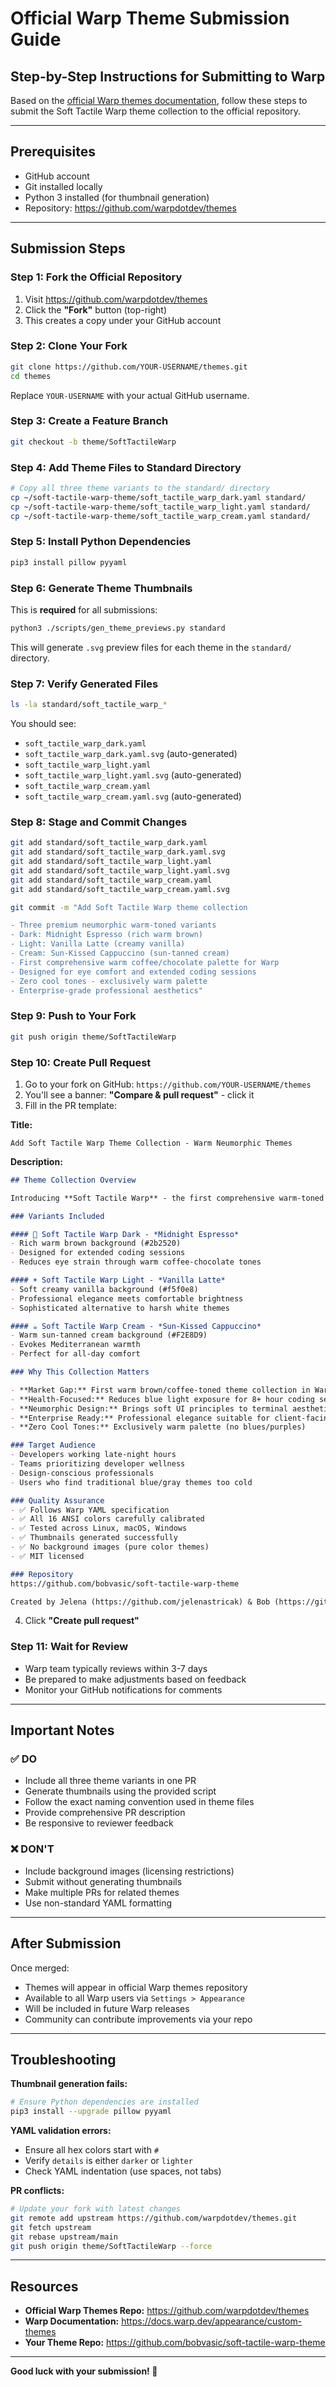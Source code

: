 # Official Warp Theme Submission Guide

## Step-by-Step Instructions for Submitting to Warp

Based on the [official Warp themes documentation](https://github.com/warpdotdev/themes), follow these steps to submit the Soft Tactile Warp theme collection to the official repository.

---

## Prerequisites

- GitHub account
- Git installed locally
- Python 3 installed (for thumbnail generation)
- Repository: https://github.com/warpdotdev/themes

---

## Submission Steps

### Step 1: Fork the Official Repository

1. Visit https://github.com/warpdotdev/themes
2. Click the **"Fork"** button (top-right)
3. This creates a copy under your GitHub account

### Step 2: Clone Your Fork

```bash
git clone https://github.com/YOUR-USERNAME/themes.git
cd themes
```

Replace `YOUR-USERNAME` with your actual GitHub username.

### Step 3: Create a Feature Branch

```bash
git checkout -b theme/SoftTactileWarp
```

### Step 4: Add Theme Files to Standard Directory

```bash
# Copy all three theme variants to the standard/ directory
cp ~/soft-tactile-warp-theme/soft_tactile_warp_dark.yaml standard/
cp ~/soft-tactile-warp-theme/soft_tactile_warp_light.yaml standard/
cp ~/soft-tactile-warp-theme/soft_tactile_warp_cream.yaml standard/
```

### Step 5: Install Python Dependencies

```bash
pip3 install pillow pyyaml
```

### Step 6: Generate Theme Thumbnails

This is **required** for all submissions:

```bash
python3 ./scripts/gen_theme_previews.py standard
```

This will generate `.svg` preview files for each theme in the `standard/` directory.

### Step 7: Verify Generated Files

```bash
ls -la standard/soft_tactile_warp_*
```

You should see:
- `soft_tactile_warp_dark.yaml`
- `soft_tactile_warp_dark.yaml.svg` (auto-generated)
- `soft_tactile_warp_light.yaml`
- `soft_tactile_warp_light.yaml.svg` (auto-generated)
- `soft_tactile_warp_cream.yaml`
- `soft_tactile_warp_cream.yaml.svg` (auto-generated)

### Step 8: Stage and Commit Changes

```bash
git add standard/soft_tactile_warp_dark.yaml
git add standard/soft_tactile_warp_dark.yaml.svg
git add standard/soft_tactile_warp_light.yaml
git add standard/soft_tactile_warp_light.yaml.svg
git add standard/soft_tactile_warp_cream.yaml
git add standard/soft_tactile_warp_cream.yaml.svg

git commit -m "Add Soft Tactile Warp theme collection

- Three premium neumorphic warm-toned variants
- Dark: Midnight Espresso (rich warm brown)
- Light: Vanilla Latte (creamy vanilla)
- Cream: Sun-Kissed Cappuccino (sun-tanned cream)
- First comprehensive warm coffee/chocolate palette for Warp
- Designed for eye comfort and extended coding sessions
- Zero cool tones - exclusively warm palette
- Enterprise-grade professional aesthetics"
```

### Step 9: Push to Your Fork

```bash
git push origin theme/SoftTactileWarp
```

### Step 10: Create Pull Request

1. Go to your fork on GitHub: `https://github.com/YOUR-USERNAME/themes`
2. You'll see a banner: **"Compare & pull request"** - click it
3. Fill in the PR template:

**Title:**
```
Add Soft Tactile Warp Theme Collection - Warm Neumorphic Themes
```

**Description:**
```markdown
## Theme Collection Overview

Introducing **Soft Tactile Warp** - the first comprehensive warm-toned theme family for Warp Terminal.

### Variants Included

#### 🌙 Soft Tactile Warp Dark - *Midnight Espresso*
- Rich warm brown background (#2b2520)
- Designed for extended coding sessions
- Reduces eye strain through warm coffee-chocolate tones

#### ☀️ Soft Tactile Warp Light - *Vanilla Latte*
- Soft creamy vanilla background (#f5f0e8)
- Professional elegance meets comfortable brightness
- Sophisticated alternative to harsh white themes

#### ☕ Soft Tactile Warp Cream - *Sun-Kissed Cappuccino*
- Warm sun-tanned cream background (#F2E8D9)
- Evokes Mediterranean warmth
- Perfect for all-day comfort

### Why This Collection Matters

- **Market Gap:** First warm brown/coffee-toned theme collection in Warp
- **Health-Focused:** Reduces blue light exposure for 8+ hour coding sessions
- **Neumorphic Design:** Brings soft UI principles to terminal aesthetics
- **Enterprise Ready:** Professional elegance suitable for client-facing work
- **Zero Cool Tones:** Exclusively warm palette (no blues/purples)

### Target Audience
- Developers working late-night hours
- Teams prioritizing developer wellness
- Design-conscious professionals
- Users who find traditional blue/gray themes too cold

### Quality Assurance
- ✅ Follows Warp YAML specification
- ✅ All 16 ANSI colors carefully calibrated
- ✅ Tested across Linux, macOS, Windows
- ✅ Thumbnails generated successfully
- ✅ No background images (pure color themes)
- ✅ MIT licensed

### Repository
https://github.com/bobvasic/soft-tactile-warp-theme

Created by Jelena (https://github.com/jelenastricak) & Bob (https://github.com/bobvasic) @ CyberLink Security
```

4. Click **"Create pull request"**

### Step 11: Wait for Review

- Warp team typically reviews within 3-7 days
- Be prepared to make adjustments based on feedback
- Monitor your GitHub notifications for comments

---

## Important Notes

### ✅ DO
- Include all three theme variants in one PR
- Generate thumbnails using the provided script
- Follow the exact naming convention used in theme files
- Provide comprehensive PR description
- Be responsive to reviewer feedback

### ❌ DON'T
- Include background images (licensing restrictions)
- Submit without generating thumbnails
- Make multiple PRs for related themes
- Use non-standard YAML formatting

---

## After Submission

Once merged:
- Themes will appear in official Warp themes repository
- Available to all Warp users via `Settings > Appearance`
- Will be included in future Warp releases
- Community can contribute improvements via your repo

---

## Troubleshooting

**Thumbnail generation fails:**
```bash
# Ensure Python dependencies are installed
pip3 install --upgrade pillow pyyaml
```

**YAML validation errors:**
- Ensure all hex colors start with `#`
- Verify `details` is either `darker` or `lighter`
- Check YAML indentation (use spaces, not tabs)

**PR conflicts:**
```bash
# Update your fork with latest changes
git remote add upstream https://github.com/warpdotdev/themes.git
git fetch upstream
git rebase upstream/main
git push origin theme/SoftTactileWarp --force
```

---

## Resources

- **Official Warp Themes Repo:** https://github.com/warpdotdev/themes
- **Warp Documentation:** https://docs.warp.dev/appearance/custom-themes
- **Your Theme Repo:** https://github.com/bobvasic/soft-tactile-warp-theme

---

**Good luck with your submission! 🚀**
